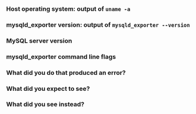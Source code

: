 <!--
	Please note: GitHub issues should only be used for feature requests and
	bug reports. For general usage/help/discussions, please refer to one of:

	- #prometheus on freenode
	- the Prometheus Users list: https://groups.google.com/forum/#!forum/prometheus-users

	For bug reports, please fill out the below fields and provide as much detail
	as possible about your issue.  For feature requests, you may omit the
	following template.
-->
### Host operating system: output of `uname -a`

### mysqld_exporter version: output of `mysqld_exporter --version`
<!-- If building from source, run `make` first. -->

### MySQL server version

### mysqld_exporter command line flags
<!-- Please list all of the command line flags -->

### What did you do that produced an error?

### What did you expect to see?

### What did you see instead?
